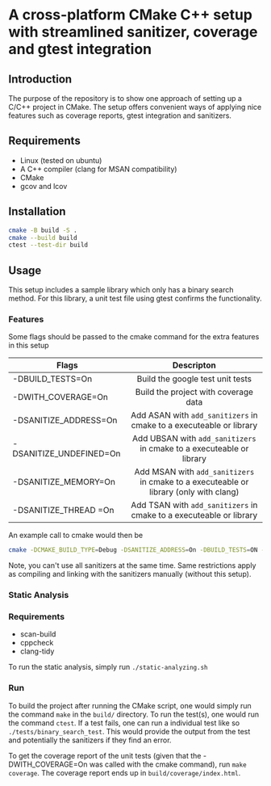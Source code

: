 # A cross-platform CMake C++ setup with streamlined sanitizer, coverage and gtest integration

## Introduction

The purpose of the repository is to show one approach of setting up a C/C++ project in CMake. The setup offers convenient ways of applying nice features such as coverage reports, gtest integration and sanitizers.

## Requirements

- Linux (tested on ubuntu)
- A C++ compiler (clang for MSAN compatibility)
- CMake
- gcov and lcov

## Installation

```bash
cmake -B build -S .
cmake --build build
ctest --test-dir build
```

## Usage

This setup includes a sample library which only has a binary search method. For this library, a unit test file using gtest confirms the functionality.

### Features

Some flags should be passed to the cmake command for the extra features in this setup

| Flags                   | Descripton                                                                            |
| ------------------------|:-------------------------------------------------------------------------------------:|
| -DBUILD_TESTS=On        | Build the google test unit tests                                                      |
| -DWITH_COVERAGE=On      | Build the project with coverage data                                                  |
| -DSANITIZE_ADDRESS=On   | Add ASAN with `add_sanitizers` in cmake to a executeable or library                   |
| -DSANITIZE_UNDEFINED=On | Add UBSAN with `add_sanitizers` in cmake to a executeable or library                  |
| -DSANITIZE_MEMORY=On    | Add MSAN with `add_sanitizers` in cmake to a executeable or library (only with clang) |
| -DSANITIZE_THREAD =On   | Add TSAN with `add_sanitizers` in cmake to a executeable or library                   |

An example call to cmake would then be

```bash
cmake -DCMAKE_BUILD_TYPE=Debug -DSANITIZE_ADDRESS=On -DBUILD_TESTS=ON -DWITH_COVERAGE=ON ..
```

Note, you can't use all sanitizers at the same time. Same restrictions apply as compiling and linking with the sanitizers manually (without this setup).

### Static Analysis

### Requirements
- scan-build
- cppcheck
- clang-tidy

To run the static analysis, simply run `./static-analyzing.sh`

### Run

To build the project after running the CMake script, one would simply run the command `make` in the `build/` directory. To run the test(s), 
one would run the command `ctest`. If a test fails, one can run a individual test like so `./tests/binary_search_test`. This would provide the output from the test and potentially the sanitizers if they find an error.

To get the coverage report of the unit tests (given that the -DWITH_COVERAGE=On was called with the cmake command), run `make coverage`. The coverage report ends up in `build/coverage/index.html`.
